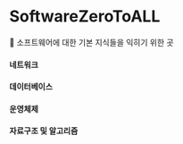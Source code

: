 # SoftwareZeroToALL
:whale2: 소프트웨어에 대한 기본 지식들을 익히기 위한 곳

#### 네트워크
#### 데이터베이스
#### 운영체제
#### 자료구조 및 알고리즘
